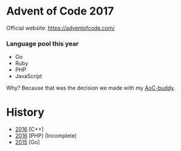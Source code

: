 # Advent of Code 2017

Official website: https://adventofcode.com/

### Language pool this year

 - Go
 - Ruby
 - PHP
 - JavaScript
 
Why? Because that was the decision we made with my [AoC-buddy](https://github.com/Yitsushi).

# History

 - [2016](https://github.com/Skarlso/cppprojects/tree/master/advent-of-code-2016) [C++]
 - [2016](https://github.com/Skarlso/phpadvent) [PHP] (Incomplete)
 - [2015](https://github.com/Skarlso/goprojects/tree/master/advent) [Go]
